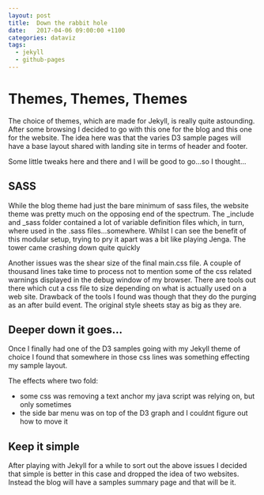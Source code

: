 ```yaml
---
layout: post
title:  Down the rabbit hole
date:   2017-04-06 09:00:00 +1100
categories: dataviz
tags:
  - jekyll
  - github-pages
---
```


# Themes, Themes, Themes 

The choice of themes, which are made for Jekyll, is really quite astounding. After some browsing I decided to go with this one for the blog and this one for the website.
The idea here was that the varies D3 sample pages will have a base layout shared with landing site in terms of header and footer.

Some little tweaks here and there and I will be good to go...so I thought... 

## SASS

While the blog theme had just the bare minimum of sass files, the website theme was pretty much on the opposing end of the spectrum. The _include and _sass folder contained a lot of variable definition files which, in turn, where used in the .sass files...somewhere. Whilst I can see the benefit of this modular setup, trying to pry it apart was a bit like playing Jenga. The tower came crashing down quite quickly

Another issues was the shear size of the final main.css file. A couple of thousand lines take time to process not to mention some of the css related warnings displayed in the debug window of my browser. There are tools out there which cut a css file to size depending on what is actually used on a web site. Drawback of the tools I found was though that they do the purging as an after build event. The original style sheets stay as big as they are.

## Deeper down it goes...

Once I finally had one of the D3 samples going with my Jekyll theme of choice I found that somewhere in those css lines was something effecting my sample layout.

The effects where two fold: 
* some css was removing a text anchor my java script was relying on, but only sometimes
* the side bar menu was on top of the D3 graph and I couldnt figure out how to move it

## Keep it simple

After playing with Jekyll for a while to sort out the above issues I decided that simple is better in this case and dropped the idea of two websites. Instead the blog will have a samples summary page and that will be it.